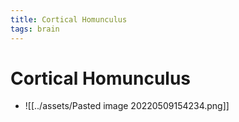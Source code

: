 ```yaml
---
title: Cortical Homunculus
tags: brain
---
```


# Cortical Homunculus
- ![[../assets/Pasted image 20220509154234.png]]














































